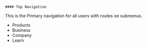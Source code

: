     #### Top Navigation

This is the Primary navigation for all  users with routes oe submenus.
- Products
- Business
- Company
- Learn
